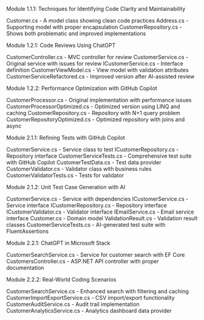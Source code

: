 Module 1.1.1: Techniques for Identifying Code Clarity and Maintainability

Customer.cs - A model class showing clean code practices
Address.cs - Supporting model with proper encapsulation
CustomerRepository.cs - Shows both problematic and improved implementations

Module 1.2.1: Code Reviews Using ChatGPT

CustomerController.cs - MVC controller for review
CustomerService.cs - Original service with issues for review
ICustomerService.cs - Interface definition
CustomerViewModel.cs - View model with validation attributes
CustomerServiceRefactored.cs - Improved version after AI-assisted review

Module 1.2.2: Performance Optimization with GitHub Copilot

CustomerProcessor.cs - Original implementation with performance issues
CustomerProcessorOptimized.cs - Optimized version using LINQ and caching
CustomerRepository.cs - Repository with N+1 query problem
CustomerRepositoryOptimized.cs - Optimized repository with joins and async

Module 2.1.1: Refining Tests with GitHub Copilot

CustomerService.cs - Service class to test
ICustomerRepository.cs - Repository interface
CustomerServiceTests.cs - Comprehensive test suite with GitHub Copilot
CustomerTestData.cs - Test data provider
CustomerValidator.cs - Validator class with business rules
CustomerValidatorTests.cs - Tests for validator

Module 2.1.2: Unit Test Case Generation with AI

CustomerService.cs - Service with dependencies
ICustomerService.cs - Service interface
ICustomerRepository.cs - Repository interface
ICustomerValidator.cs - Validator interface
IEmailService.cs - Email service interface
Customer.cs - Domain model
ValidationResult.cs - Validation result classes
CustomerServiceTests.cs - AI-generated test suite with FluentAssertions

Module 2.2.1: ChatGPT in Microsoft Stack

CustomerSearchService.cs - Service for customer search with EF Core
CustomersController.cs - ASP.NET API controller with proper documentation

Module 2.2.2: Real-World Coding Scenarios

CustomerSearchService.cs - Enhanced search with filtering and caching
CustomerImportExportService.cs - CSV import/export functionality
CustomerAuditService.cs - Audit trail implementation
CustomerAnalyticsService.cs - Analytics dashboard data provider
